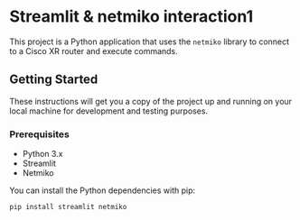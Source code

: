 # Streamlit & netmiko interaction1

This project is a Python application that uses the `netmiko` library to connect to a Cisco XR router and execute commands.

## Getting Started

These instructions will get you a copy of the project up and running on your local machine for development and testing purposes.

### Prerequisites

- Python 3.x
- Streamlit
- Netmiko

You can install the Python dependencies with pip:

```sh
pip install streamlit netmiko
